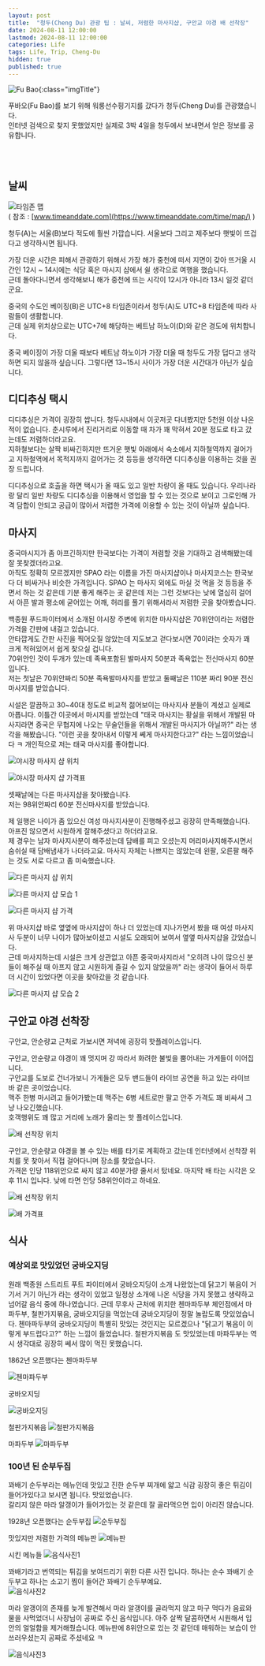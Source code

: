 ```yaml
---
layout: post
title:  "청두(Cheng Du) 관광 팁 : 날씨, 저렴한 마사지샵, 구안교 야경 배 선착장"
date: 2024-08-11 12:00:00
lastmod: 2024-08-11 12:00:00 
categories: Life
tags: Life, Trip, Cheng-Du
hidden: true
published: true
---
```


![Fu Bao](https://s3.ap-northeast-2.amazonaws.com/media.dveamer.com/images/2024/tips-fubao/resized_PXL_20240801_020055947.jpg){:class="imgTitle"}  

푸바오(Fu Bao)를 보기 위해 워룽선수핑기지를 갔다가 청두(Cheng Du)를 관광했습니다.  
인터넷 검색으로 찾지 못했었지만 실제로 3박 4일을 청두에서 보내면서 얻은 정보를 공유합니다.  

<!--more-->

<br/>
<br/>

## 날씨

![타임존 맵](https://s3.ap-northeast-2.amazonaws.com/media.dveamer.com/images/2024/tips-chengdu/resized_map_timezone.jpg)   
( 참조 : [www.timeanddate.com](https://www.timeanddate.com/time/map/) )

청두(A)는 서울(B)보다 적도에 훨씬 가깝습니다. 서울보다 그리고 제주보다 햇빛이 뜨겁다고 생각하시면 됩니다.  

가장 더운 시간은 피해서 관광하기 위해서 가장 해가 중천에 떠서 지면이 갖아 뜨거울 시간인 12시 ~ 14시에는 식당 혹은 마시지 샵에서 쉴 생각으로 여행을 했습니다.  
근데 돌아다니면서 생각해보니 해가 중천에 뜨는 시각이 12시가 아니라 13시 일것 같더군요.  

중국의 수도인 베이징(B)은 UTC+8 타임존이라서 청두(A)도 UTC+8 타임존에 따라 사람들이 생활합니다.  
근데 실제 위치상으로는 UTC+7에 해당하는 베트남 하노이(D)와 같은 경도에 위치합니다.  

중국 베이징이 가장 더울 때보다 베트남 하노이가 가장 더울 때 청두도 가장 덥다고 생각하면 되지 않을까 싶습니다. 그렇다면 13~15시 사이가 가장 더운 시간대가 아닌가 싶습니다.  

<!--ads-->

## 디디추싱 택시

디디추싱은 가격이 굉장히 쌉니다. 청두시내에서 이곳저곳 다녀봤지만 5천원 이상 나온적이 없습니다. 춘시루에서 진리거리로 이동할 때 차가 꽤 막혀서 20분 정도로 타고 갔는데도 저렴하더라고요.  
지하철보다는 살짝 비싸긴하지만 뜨거운 햇빛 아래에서 숙소에서 지하철역까지 걸어가고 지하철역에서 목적지까지 걸어가는 것 등등을 생각하면 디디추싱을 이용하는 것을 권장 드립니다.  

디디추싱으로 호출을 하면 택시가 올 때도 있고 일반 차량이 올 때도 있습니다. 우리나라랑 달리 일반 차량도 디디추싱을 이용해서 영업을 할 수 있는 것으로 보이고 그로인해 가격 담합이 안되고 공급이 많아서 저렵한 가격에 이용할 수 있는 것이 아닐까 싶습니다.  

## 마사지

중국마시지가 좀 아프긴하지만 한국보다는 가격이 저렴할 것을 기대하고 검색해봤는데 잘 못찾겠더라고요.  
아직도 정확히 모르겠지만 SPAO 라는 이름을 가진 마사지샵이나 마사지코스는 한국보다 더 비싸거나 비슷한 가격입니다. SPAO 는 마사지 외에도 마실 것 먹을 것 등등을 주면서 하는 것 같은데 기분 좋게 해주는 곳 같은데 저는 그런 것보다는 낮에 열심히 걸어서 아픈 발과 평소에 굳어있는 어깨, 허리를 풀기 위해서라서 저렴한 곳을 찾아봤습니다.  

백종원 푸드파이터에서 소개된 야시장 주변에 위치한 마사지샵은 70위안이라는 저렴한 가격을 간판에 내걸고 있습니다.  
안타깝게도 간판 사진을 찍어오질 않았는데 지도보고 걷다보시면 70이라는 숫자가 꽤 크게 적혀있어서 쉽게 찾으실 겁니다.  
70위안인 것이 두개가 있는데 족욕포함된 발마사지 50분과 족욕없는 전신마사지 60분입니다.  
저는 첫날은 70위안짜리 50분 족욕발마사지를 받았고 둘째날은 110분 짜리 90분 전신마사지를 받았습니다.  

시설은 깔끔하고 30~40대 정도로 비교적 젊어보이는 마사지사 분들이 계셨고 실제로 아픕니다. 이틀간 이곳에서 마시지를 받았는데 "태국 마사지는 황실을 위해서 개발된 마사지라면 중국은 무협지에 나오는 무술인들을 위해서 개발된 마사지가 아닐까?" 라는 생각을 해봤습니다. "이런 곳을 찾아내서 이렇게 쎼게 마사지한다고?" 라는 느낌이었습니다 ㅋ 개인적으로 저는 태국 마사지를 좋아합니다.  

![야시장 마사지 샵 위치](https://s3.ap-northeast-2.amazonaws.com/media.dveamer.com/images/2024/tips-chengdu/resized_map_massage_1.jpg)   

![야시장 마사지 샵 가격표](https://s3.ap-northeast-2.amazonaws.com/media.dveamer.com/images/2024/tips-chengdu/resized_PXL_20240801_142444920.jpg)   


셋째날에는 다른 마사지샵을 찾아봤습니다.  
저는 98위안짜리 60분 전신마사지를 받았습니다.  

제 일행은 나이가 좀 있으신 여성 마사지사분이 진행해주셨고 굉장히 만족해했습니다. 아프진 않으면서 시원하게 잘해주셨다고 하더라고요.  
제 경우는 남자 마사지사분이 해주셨는데 담배를 피고 오셨는지 머리마사지해주시면서 숨쉬실 때 담배냄새가 나더라고요. 마사지 자체는 나쁘지는 않았는데 왼팔, 오른팔 해주는 것도 서로 다르고 좀 미숙했습니다.  

![다른 마사지 샵 위치](https://s3.ap-northeast-2.amazonaws.com/media.dveamer.com/images/2024/tips-chengdu/resized_map_massage_2.jpg)   

![다른 마사지 샵 모습 1](https://s3.ap-northeast-2.amazonaws.com/media.dveamer.com/images/2024/tips-chengdu/resized_PXL_20240803_134851932.jpg)   

![다른 마사지 샵 가격](https://s3.ap-northeast-2.amazonaws.com/media.dveamer.com/images/2024/tips-chengdu/resized_PXL_20240803_120326851.jpg)   

위 마사지샵 바로 옆옆에 마사지샵이 하나 더 있었는데 지나가면서 봤을 때 여성 마사지사 두분이 너무 나이가 많아보이셨고 시설도 오래되어 보여서 옆옆 마사지샵을 갔었습니다.  
근데 마사지하는데 시설은 크게 상관없고 아픈 중국마사지라서 "오히려 나이 많으신 분들이 해주실 때 아프지 않고 시원하게 즐길 수 있지 않았을까" 라는 생각이 들어서 하루 더 시간이 있었다면 이곳을 찾아갔을 것 같습니다.  

![다른 마사지 샵 모습 2](https://s3.ap-northeast-2.amazonaws.com/media.dveamer.com/images/2024/tips-chengdu/resized_PXL_20240803_134908525.jpg)   

<!--ads-->

## 구안교 야경 선착장 

구안교, 안순량교 근처로 가보시면 저녁에 굉장히 핫플레이스입니다.  

구안교, 안순량교 야경이 꽤 멋지며 강 따라서 화려한 불빛을 뿜어내는 가게들이 이어집니다.  
구안교를 도보로 건너가보니 가게들은 모두 밴드들이 라이브 공연을 하고 있는 라이브 바 같은 곳이었습니다.  
맥주 한병 마시려고 들어가봤는데 맥주는 6병 세트로만 팔고 안주 가격도 꽤 비싸서 그냥 나오긴했습니다.  
호객행위도 꽤 많고 거리에 노래가 울리는 핫 플레이스입니다.  

![배 선착장 위치](https://s3.ap-northeast-2.amazonaws.com/media.dveamer.com/images/2024/tips-chengdu/resized_PXL_20240802_125001548.jpg)   

구안교, 안순량교 야경을 볼 수 있는 배를 타기로 계획하고 갔는데 인터넷에서 선착장 위치를 못 찾아서 직접 걸어다니며 장소를 찾았습니다.  
가격은 인당 118위안으로 싸지 않고 40분가량 줄서서 탔네요. 마지막 배 타는 시각은 오후 11시 입니다. 낮에 타면 인당 58위안이라고 하네요.  

![배 선착장 위치](https://s3.ap-northeast-2.amazonaws.com/media.dveamer.com/images/2024/tips-chengdu/resized_map_boat.jpg)   

![배 가격표](https://s3.ap-northeast-2.amazonaws.com/media.dveamer.com/images/2024/tips-chengdu/resized_PXL_20240802_130435573.jpg)   


<!--ads-->

## 식사

### 예상외로 맛있었던 궁바오지딩

원래 백종원 스트리트 푸트 파이터에서 궁바오지딩이 소개 나왔었는데 닭고기 볶음이 거기서 거기 아닌가 라는 생각이 있었고 일정상 소개에 나온 식당을 가지 못했고 생략하고 넘어갈 음식 중에 하나였습니다. 근데 무후사 근처에 위치한 첸마파두부 체인점에서 마파두부, 철판가지볶음, 궁바오지딩을 먹었는데 궁바오지딩이 정말 놀랍도록 맛있었습니다. 첸마파두부의 궁바오지딩이 특별히 맛있는 것인지는 모르겠으나 "닭고기 볶음이 이렇게 부드럽다고?" 하는 느낌이 들었습니다. 철판가지볶음 도 맛있었는데 마파두부는 역시 생각대로 굉장히 쎄서 많이 먹진 못했습니다.  

1862년 오픈했다는 첸마파두부 

![첸마파두부](https://s3.ap-northeast-2.amazonaws.com/media.dveamer.com/images/2024/tips-chengdu/resized_PXL_20240802_065209674.jpg)   

궁바오지딩 

![궁바오지딩](https://s3.ap-northeast-2.amazonaws.com/media.dveamer.com/images/2024/tips-chengdu/resized_PXL_20240802_071945602.jpg)   

철판가지볶음
![철판가지볶음](https://s3.ap-northeast-2.amazonaws.com/media.dveamer.com/images/2024/tips-chengdu/resized_PXL_20240802_072945490_.jpg)   

마파두부
![마파두부](https://s3.ap-northeast-2.amazonaws.com/media.dveamer.com/images/2024/tips-chengdu/resized_PXL_20240802_074326632.jpg)   


### 100년 된 순부두집

꽈배기 순두부라는 메뉴인데 맛있고 진한 순두부 찌개에 얇고 식감 굉장히 좋은 튀김이 들어가있다고 보시면 됩니다. 맛있었습니다.  
갈리지 않은 마라 알갱이가 들어가있는 것 같은데 잘 골라먹으면 입이 아리진 않습니다.  


1928년 오픈했다는 순두부집
![순두부집](https://s3.ap-northeast-2.amazonaws.com/media.dveamer.com/images/2024/tips-chengdu/resized_PXL_20240803_063651402.jpg)   


맛있지만 저렴한 가격의 메뉴판 
![메뉴판](https://s3.ap-northeast-2.amazonaws.com/media.dveamer.com/images/2024/tips-chengdu/resized_PXL_20240803_070901389.jpg)   


시킨 메뉴들
![음식사진1](https://s3.ap-northeast-2.amazonaws.com/media.dveamer.com/images/2024/tips-chengdu/resized_PXL_20240803_070901389.jpg)   

꽈배기라고 번역되는 튀김을 보여드리기 위한 다른 사진 입니다. 하나는 순수 꽈배기 순두부고 하나는 소고기 찜이 들어간 꽈배기 순두부예요.  
![음식사진2](https://s3.ap-northeast-2.amazonaws.com/media.dveamer.com/images/2024/tips-chengdu/resized_PXL_20240803_070901389.jpg)   


마라 알갱이의 존재를 늦게 발견해서 마라 알갱이를 골라먹지 않고 마구 먹다가 음료와 물을 사먹었더니 사장님이 공짜로 주신 음식입니다. 아주 살짝 달콤하면서 시원해서 입안의 얼얼함을 제거해줬습니다. 메뉴판에 8위안으로 있는 것 같던데 매워하는 보습이 안쓰러우셨는지 공짜로 주셨네요 ㅋ  

![음식사진3](https://s3.ap-northeast-2.amazonaws.com/media.dveamer.com/images/2024/tips-chengdu/resized_PXL_20240803_070901389.jpg)   

